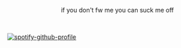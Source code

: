 





 <p align="center"> if you don't fw me you can suck me off 
  
<p align="center">‎ ‎ ‎ ‎ ‎ 
 
 [![spotify-github-profile](https://spotify-github-profile.kittinanx.com/api/view?uid=31ocx5nuhqpzhylmbpjmm5t6cubm&cover_image=true&theme=natemoo-re&show_offline=false&background_color=121212&interchange=false&bar_color=00ffff&bar_color_cover=true)](https://github.com/kittinan/spotify-github-profile)
